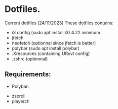 # Dotfiles.
Current dotfiles (24/11/2023)
These dotfiles contains:
+ i3 config (sudo apt install i3) 4.22 minimum
+ jfetch
+ neofetch (optionnal since jfetch is better)
+ polybar (sudo apt install polybar)
+ .Xresources (containing URxvt config)
+ .zshrc (optionnal)
## Requirements:
+ Polybar:
- zscroll
- playerctl
